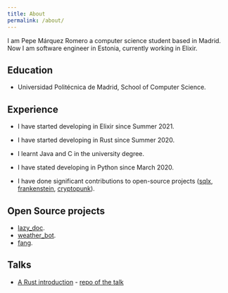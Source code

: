 ```yaml
---
title: About
permalink: /about/
---
```


I am Pepe Márquez Romero a computer science student based in Madrid.
Now I am software engineer in Estonia, currently working in Elixir.

## Education

- Universidad Politécnica de Madrid, School of Computer Science.

## Experience 

 - I have started developing in Elixir since Summer 2021.

 - I have started developing in Rust since Summer 2020.

 - I learnt Java and C in the university degree.
 
 - I have stated developing in Python since March 2020.
 
 - I have done significant contributions to open-source projects ([sqlx](https://github.com/launchbadge/sqlx), [frankenstein](https://github.com/ayrat555/frankenstein), [cryptopunk](https://github.com/ayrat555/cryptopunk)).

## Open Source projects
- [lazy_doc](https://github.com/pxp9/lazy_doc).
- [weather_bot](https://github.com/pxp9/weather_bot_rust/).
- [fang](https://github.com/ayrat555/fang).


## Talks
- [A Rust introduction](https://www.youtube.com/watch?v=NL6d74ISbss) - [repo of the talk](https://github.com/pxp9/acm_rust)

